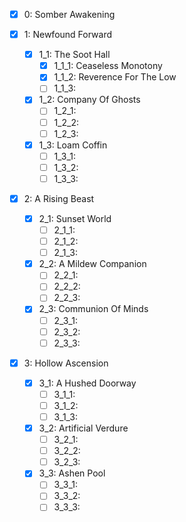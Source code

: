 - [x] 0: Somber Awakening



- [x] 1: Newfound Forward
  - [x] 1_1: The Soot Hall
    - [x] 1_1_1: Ceaseless Monotony
    - [x] 1_1_2: Reverence For The Low
    - [ ] 1_1_3: 
  - [x] 1_2: Company Of Ghosts
    - [ ] 1_2_1: 
    - [ ] 1_2_2: 
    - [ ] 1_2_3: 
  - [x] 1_3: Loam Coffin
    - [ ] 1_3_1: 
    - [ ] 1_3_2: 
    - [ ] 1_3_3: 
- [x] 2: A Rising Beast
  - [x] 2_1: Sunset World
    - [ ] 2_1_1: 
    - [ ] 2_1_2: 
    - [ ] 2_1_3: 
  - [x] 2_2: A Mildew Companion
    - [ ] 2_2_1: 
    - [ ] 2_2_2: 
    - [ ] 2_2_3: 
  - [x] 2_3: Communion Of Minds
    - [ ] 2_3_1: 
    - [ ] 2_3_2: 
    - [ ] 2_3_3: 
- [x] 3: Hollow Ascension
  - [x] 3_1: A Hushed Doorway
    - [ ] 3_1_1: 
    - [ ] 3_1_2: 
    - [ ] 3_1_3: 
  - [x] 3_2: Artificial Verdure
    - [ ] 3_2_1: 
    - [ ] 3_2_2: 
    - [ ] 3_2_3: 
  - [x] 3_3: Ashen Pool
    - [ ] 3_3_1: 
    - [ ] 3_3_2: 
    - [ ] 3_3_3: 